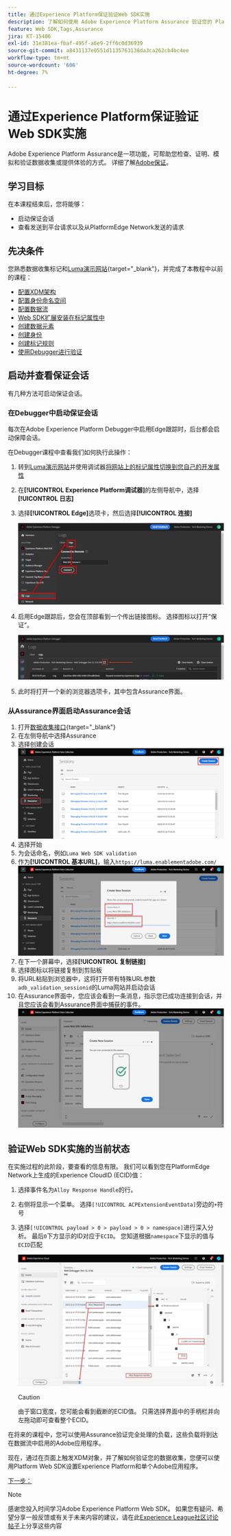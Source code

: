 ```yaml
---
title: 通过Experience Platform保证验证Web SDK实施
description: 了解如何使用 Adobe Experience Platform Assurance 验证您的 Platform Web SDK 实施。本课程是《使用 Web SDK 实施 Adobe Experience Cloud》教程的一部分。
feature: Web SDK,Tags,Assurance
jira: KT-15406
exl-id: 31e381ea-fbaf-495f-a6e9-2ff6c0d36939
source-git-commit: a8431137e0551d1135763138da3ca262cb4bc4ee
workflow-type: tm+mt
source-wordcount: '606'
ht-degree: 7%

---
```


# 通过Experience Platform保证验证Web SDK实施

Adobe Experience Platform Assurance是一项功能，可帮助您检查、证明、模拟和验证数据收集或提供体验的方式。 详细了解[Adobe保证](https://experienceleague.adobe.com/en/docs/experience-platform/assurance/home)。


## 学习目标

在本课程结束后，您将能够：

* 启动保证会话
* 查看发送到平台请求以及从PlatformEdge Network发送的请求

## 先决条件

您熟悉数据收集标记和[Luma演示网站](https://luma.enablementadobe.com/content/luma/us/en.html){target="_blank"}，并完成了本教程中以前的课程：

* [配置XDM架构](configure-schemas.md)
* [配置身份命名空间](configure-identities.md)
* [配置数据流](configure-datastream.md)
* [Web SDK扩展安装在标记属性中](install-web-sdk.md)
* [创建数据元素](create-data-elements.md)
* [创建身份](create-identities.md)
* [创建标记规则](create-tag-rule.md)
* [使用Debugger进行验证](validate-with-debugger.md)


## 启动并查看保证会话

有几种方法可启动保证会话。

### 在Debugger中启动保证会话

每次在Adobe Experience Platform Debugger中启用Edge跟踪时，后台都会启动保障会话。

在Debugger课程中查看我们如何执行此操作：

1. 转到[Luma演示网站](https://luma.enablementadobe.com/content/luma/us/en.html)并使用调试器[将网站上的标记属性切换到您自己的开发属性](validate-with-debugger.md#use-the-experience-platform-debugger-to-map-to-your-tags-property)
1. 在&#x200B;**[!UICONTROL Experience Platform调试器]**&#x200B;的左侧导航中，选择&#x200B;**[!UICONTROL 日志]**
1. 选择&#x200B;**[!UICONTROL Edge]**&#x200B;选项卡，然后选择&#x200B;**[!UICONTROL 连接]**

   ![连接Edge跟踪](assets/analytics-debugger-edgeTrace.png)
1. 启用Edge跟踪后，您会在顶部看到一个传出链接图标。 选择图标以打开“保证”。

   ![启动保证会话](assets/validate-debugger-start-assurnance.png)

1. 此时将打开一个新的浏览器选项卡，其中包含Assurance界面。

### 从Assurance界面启动Assurance会话

1. 打开[数据收集接口](https://experience.adobe.com/#/data-collection/home){target="_blank"}
1. 在左侧导航中选择Assurance
1. 选择创建会话
   ![创建保证会话](assets/assurance-create-session.png)
1. 选择开始
1. 为会话命名，例如`Luma Web SDK validation`
1. 作为&#x200B;**[!UICONTROL 基本URL]**，输入`https://luma.enablementadobe.com/`
   ![命名保障会话](assets/assurance-name-session.png)
1. 在下一个屏幕中，选择&#x200B;**[!UICONTROL 复制链接]**
1. 选择图标以将链接复制到剪贴板
1. 将URL粘贴到浏览器中，这将打开带有特殊URL参数`adb_validation_sessionid`的Luma网站并启动会话
1. 在Assurance界面中，您应该会看到一条消息，指示您已成功连接到会话，并且您应该会看到Assurance界面中捕获的事件。
   ![保证会话已连接](assets/assurance-success.png)

## 验证Web SDK实施的当前状态

在实施过程的此阶段，要查看的信息有限。 我们可以看到您在PlatformEdge Network上生成的Experience CloudID (ECID)值：

1. 选择事件名为`Alloy Response Handle`的行。
1. 右侧将显示一个菜单。 选择`[!UICONTROL ACPExtensionEventData]`旁边的`+`符号
1. 选择`[!UICONTROL payload > 0 > payload > 0 > namespace]`进行深入分析。 最后`0`下方显示的ID对应于`ECID`。 您知道根据`namespace`下显示的值与`ECID`匹配

   ![保证验证ECID](assets/validate-assurance-ecid.png)

   >[!CAUTION]
   >
   >由于窗口宽度，您可能会看到截断的ECID值。 只需选择界面中的手柄栏并向左拖动即可查看整个ECID。

在将来的课程中，您可以使用Assurance验证完全处理的负载，这些负载将到达在数据流中启用的Adobe应用程序。

现在，通过在页面上触发XDM对象，并了解如何验证您的数据收集，您便可以使用Platform Web SDK设置Experience Platform和单个Adobe应用程序。

[下一步： ](setup-experience-platform.md)

>[!NOTE]
>
>感谢您投入时间学习Adobe Experience Platform Web SDK。 如果您有疑问、希望分享一般反馈或有关于未来内容的建议，请在此[Experience League社区讨论帖子](https://experienceleaguecommunities.adobe.com/t5/adobe-experience-platform-data/tutorial-discussion-implement-adobe-experience-cloud-with-web/td-p/444996)上分享这些内容
